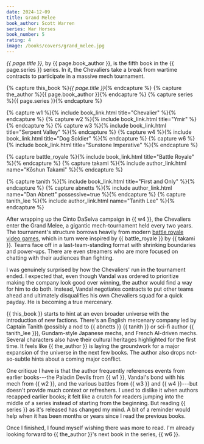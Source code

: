 ```yaml
---
date: 2024-12-09
title: Grand Melee
book_author: Scott Warren
series: War Horses
book_number: 5
rating: 4
image: /books/covers/grand_melee.jpg
---
```


<cite class="book-title">{{ page.title }}</cite>, by <span
class="author-name">{{ page.book_author }}</span>, is the fifth book in the
<span class="book-series">{{ page.series }}</span> series. In it, the
Chevaliers take a break from wartime contracts to participate in a massive
mech tournament.

{% capture this_book %}<cite class="book-title">{{ page.title }}</cite>{% endcapture %}
{% capture the_author %}<span class="author-name">{{ page.book_author }}</span>{% endcapture %}
{% capture series %}<span class="book-series">{{ page.series }}</span>{% endcapture %}

{% capture w1 %}{% include book_link.html title="Chevalier" %}{% endcapture %}
{% capture w2 %}{% include book_link.html title="Ymir" %}{% endcapture %}
{% capture w3 %}{% include book_link.html title="Serpent Valley" %}{% endcapture %}
{% capture w4 %}{% include book_link.html title="Dog Soldier" %}{% endcapture %}
{% capture w6 %}{% include book_link.html title="Sunstone Imperative" %}{% endcapture %}

{% capture battle_royale %}{% include book_link.html title="Battle Royale" %}{% endcapture %}
{% capture takami %}{% include author_link.html name="Kōshun Takami" %}{% endcapture %}

{% capture tanith %}{% include book_link.html title="First and Only" %}{% endcapture %}
{% capture abnetts %}{% include author_link.html name="Dan Abnett" possessive=true %}{% endcapture %}
{% capture tanith_lee %}{% include author_link.html name="Tanith Lee" %}{% endcapture %}

After wrapping up the Cinto DaSelva campaign in {{ w4 }}, the Chevaliers enter
the Grand Melee, a gigantic mech-tournament held every two years. The
tournament's structure borrows heavily from modern [battle royale video
games][br_game], which in turn were inspired by {{ battle_royale }} by {{
takami }}. Teams face off in a last-team-standing format with shrinking
boundaries and power-ups. There are even streamers who are more focused on
chatting with their audiences than fighting.

[br_game]: https://en.wikipedia.org/wiki/Battle_royale_game

I was genuinely surprised by how the Chevaliers' run in the tournament ended.
I expected that, even though Vandal was ordered to prioritize making the
company look good over winning, the author would find a way for him to do
both. Instead, Vandal negotiates contracts to put other teams ahead and
ultimately disqualifies his own Chevaliers squad for a quick payday. He is
becoming a true mercenary.

{{ this_book }} starts to hint at an even broader universe with the
introduction of new factions. There's an English mercenary company led by
Captain Tanith (possibly a nod to {{ abnetts }} {{ tanith }} or sci-fi author
{{ tanith_lee }}), Gundam-style Japanese mechs, and French AI-driven mechs.
Several characters also have their cultural heritages highlighted for the
first time. It feels like {{ the_author }} is laying the groundwork for a
major expansion of the universe in the next few books. The author also drops
not-so-subtle hints about a coming major conflict.

One critique I have is that the author frequently references events from
earlier books---the Paladin Devils from {{ w1 }}, Vandal's bond with his mech
from {{ w2 }}, and the various battles from {{ w3 }} and {{ w4 }}---but
doesn't provide much context or refreshers. I used to dislike it when authors
recapped earlier books; it felt like a crutch for readers jumping into the
middle of a series instead of starting from the beginning. But reading {{
series }} as it's released has changed my mind. A bit of a reminder would help
when it has been months or years since I read the previous books.

Once I finished, I found myself wishing there was more to read. I'm already
looking forward to {{ the_author }}'s next book in the series, {{ w6 }}.
